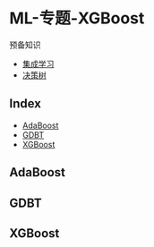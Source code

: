 ML-专题-XGBoost
===

预备知识
- [集成学习](./ML-机器学习算法.md#集成学习)
- [决策树](./ML-机器学习算法.md#决策树)

Index
---
<!-- TOC -->

- [AdaBoost](#adaboost)
- [GDBT](#gdbt)
- [XGBoost](#xgboost)

<!-- /TOC -->

## AdaBoost


## GDBT


## XGBoost
